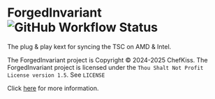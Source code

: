 # ForgedInvariant ![GitHub Workflow Status](https://img.shields.io/github/actions/workflow/status/ChefKissInc/ForgedInvariant/main.yml?branch=master&logo=github&style=for-the-badge)

The plug & play kext for syncing the TSC on AMD & Intel.

The ForgedInvariant project is Copyright © 2024-2025 ChefKiss. The ForgedInvariant project is licensed under the `Thou Shalt Not Profit License version 1.5`. See `LICENSE`

Click [here](https://chefkissinc.github.io/applehax/forgedinvariant/) for more information.
